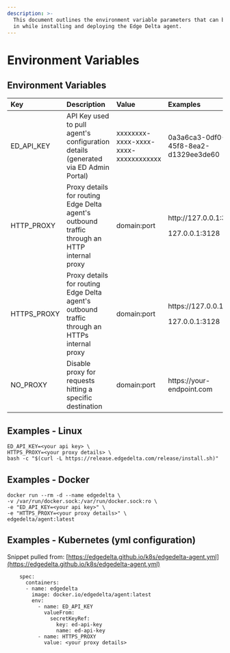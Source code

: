 ```yaml
---
description: >-
  This document outlines the environment variable parameters that can be passed
  in while installing and deploying the Edge Delta agent.
---
```


# Environment Variables

## Environment Variables

<table>
  <thead>
    <tr>
      <th style="text-align:left">Key</th>
      <th style="text-align:left">Description</th>
      <th style="text-align:left">Value</th>
      <th style="text-align:left">Examples</th>
    </tr>
  </thead>
  <tbody>
    <tr>
      <td style="text-align:left">ED_API_KEY</td>
      <td style="text-align:left">API Key used to pull agent&apos;s configuration details (generated via
        ED Admin Portal)</td>
      <td style="text-align:left">xxxxxxxx-xxxx-xxxx-xxxx-xxxxxxxxxxxx</td>
      <td style="text-align:left">0a3a6ca3-0df0-45f8-8ea2-d1329ee3de60</td>
    </tr>
    <tr>
      <td style="text-align:left">HTTP_PROXY</td>
      <td style="text-align:left">Proxy details for routing Edge Delta agent&apos;s outbound traffic through
        an HTTP internal proxy</td>
      <td style="text-align:left">domain:port</td>
      <td style="text-align:left">
        <p>http://127.0.0.1:3128</p>
        <p>127.0.0.1:3128</p>
      </td>
    </tr>
    <tr>
      <td style="text-align:left">HTTPS_PROXY</td>
      <td style="text-align:left">Proxy details for routing Edge Delta agent&apos;s outbound traffic through
        an HTTPs internal proxy</td>
      <td style="text-align:left">domain:port</td>
      <td style="text-align:left">
        <p>https://127.0.0.1:3128</p>
        <p>127.0.0.1:3128</p>
      </td>
    </tr>
    <tr>
      <td style="text-align:left">NO_PROXY</td>
      <td style="text-align:left">Disable proxy for requests hitting a specific destination</td>
      <td style="text-align:left">domain:port</td>
      <td style="text-align:left">
        <p>https://your-endpoint.com</p>
        <p></p>
      </td>
    </tr>
  </tbody>
</table>

## Examples - Linux

```text
ED_API_KEY=<your api key> \
HTTPS_PROXY=<your proxy details> \
bash -c "$(curl -L https://release.edgedelta.com/release/install.sh)"

```

## Examples - Docker

```text
docker run --rm -d --name edgedelta \
-v /var/run/docker.sock:/var/run/docker.sock:ro \
-e "ED_API_KEY=<your api key>" \
-e "HTTPS_PROXY=<your proxy details>" \
edgedelta/agent:latest

```

## Examples - Kubernetes \(yml configuration\)

Snippet pulled from: [https://edgedelta.github.io/k8s/edgedelta-agent.yml](https://edgedelta.github.io/k8s/edgedelta-agent.yml)

```text
    spec:
      containers:
      - name: edgedelta
        image: docker.io/edgedelta/agent:latest
        env:
          - name: ED_API_KEY
            valueFrom:
              secretKeyRef:
                key: ed-api-key
                name: ed-api-key
          - name: HTTPS_PROXY
            value: <your proxy details>

```

